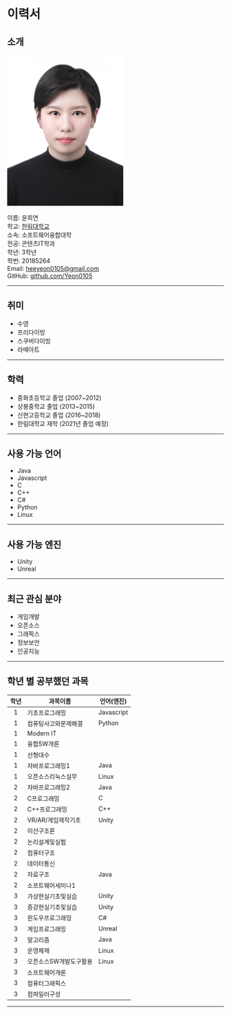 # 이력서

## 소개
<img src=증명사진.jpg width=270 height=350> 


이름: 윤희연   
학교: [한림대학교](https://www.hallym.ac.kr/)  
소속: 소프트웨어융합대학  
전공: 콘텐츠IT학과  
학년: 3학년  
학번: 20185264  
Email: heeyeon0105@gmail.com  
GitHub: [github.com/Yeon0105](https://github.com/Yeon0105)  

------------------------
## 취미  
* 수영  
* 프리다이빙  
* 스쿠버다이빙  
* 라떼아트  
------------------------
## 학력
* 중화초등학교 졸업 (2007~2012)  
* 상봉중학교 졸업 (2013~2015)  
* 신현고등학교 졸업 (2016~2018)  
* 한림대학교 재학 (2021년 졸업 예정)  
-------------------------
## 사용 가능 언어
* Java
* Javascript
* C
* C++
* C#
* Python
* Linux
-------------------------
## 사용 가능 엔진  
* Unity   
* Unreal  
---------------------------
## 최근 관심 분야
* 게임개발  
* 오픈소스  
* 그래픽스  
* 정보보안  
* 인공지능  
---------------------------
## 학년 별 공부했던 과목  

|학년|과목이름|언어(엔진)|    
|:---:|---|---|  
|1|기초프로그래밍|Javascript|    
|1|컴퓨팅사고와문제해결|Python|    
|1|Modern IT||    
|1|융합SW개론||  
|1|선형대수||    
|1|자바프로그래밍1|Java|   
|1|오픈소스리눅스실무|Linux|    
|2|자바프로그래밍2|Java|   
|2|C프로그래밍|C|  
|2|C++프로그래밍|C++|
|2|VR/AR/게임제작기초|Unity|  
|2|이산구조론||    
|2|논리설계및실험||    
|2|컴퓨터구조||    
|2|데이터통신||  
|2|자료구조|Java|
|2|소프트웨어세미나1||    
|3|가상현실기초및실습|Unity|  
|3|증강현실기초및실습|Unity|  
|3|윈도우프로그래밍|C#|  
|3|게임프로그래밍|Unreal|  
|3|알고리즘|Java|  
|3|운영체제|Linux|  
|3|오픈소스SW개발도구활용|Linux|  
|3|소프트웨어개론||  
|3|컴퓨터그래픽스||  
|3|컴파일러구성||  

------------------------
